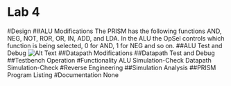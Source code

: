 Lab 4
===========

#Design
##ALU Modifications
The PRISM has the following functions AND, NEG, NOT, ROR, OR, IN, ADD, and LDA. In the ALU the OpSel controls which function is being selected, 0 for AND, 1 for NEG and so on.
##ALU Test and Debug
![Alt Text](?raw=true)
##Datapath Modifications
##Datapath Test and Debug
##Testbench Operation
#Functionality
ALU Simulation-Check
Datapath Simulation-Check
#Reverse Engineering
##Simulation Analysis
##PRISM Program Listing
#Documentation
None
